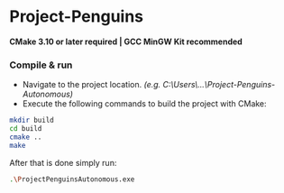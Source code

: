# Project-Penguins

**CMake 3.10 or later required | GCC MinGW Kit recommended**
 
### Compile & run
- Navigate to the project location. *(e.g. C:\Users\\...\Project-Penguins-Autonomous)*
- Execute the following commands to build the project with CMake:

```bash
mkdir build
cd build
cmake ..
make
```

After that is done simply run:
```bash
.\ProjectPenguinsAutonomous.exe
```
